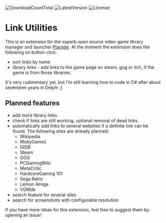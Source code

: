 ![DownloadCountTotal](https://img.shields.io/github/downloads/HerrKnarz/Playnite-Extension-LinkUtilities/total?style=for-the-badge)
![LatestVersion](https://img.shields.io/github/v/release/HerrKnarz/Playnite-Extension-LinkUtilities?style=for-the-badge)
![License](https://img.shields.io/github/license/HerrKnarz/Playnite-Extension-LinkUtilities?style=for-the-badge)

# Link Utilities

This is an extension for the superb open source video game library manager and launcher [Playnite](http://playnite.link/). At the moment the extension does the following on button click:

- sort links by name
- library links - add links to the game page on steam, gog or itch, if the game is from those libraries.

It's very rudimentary yet, but I'm still learning how to code in C# after about seventeen years in Delphi ;)

## Planned features
- add more library links
- check if links are still working, optional removal of dead links
- automatically add links to several websites if a definite link can be found. The following sites are already planned:
  - Wikipedia
  - MobyGames
  - IGDB
  - Steam
  - GOG
  - PCGamingWiki
  - MetaCritic
  - HardcoreGaming 101
  - Sega Retro
  - Lemon Amiga
  - VGMdb
- search feature for several sites
- search for screenshots with configurable resolution

If you have more ideas for this extension, feel free to suggest them by opening an issue!
